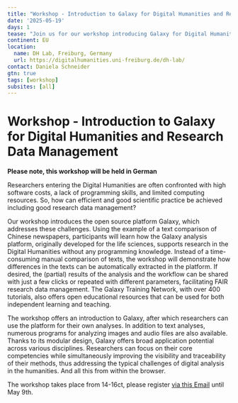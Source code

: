 ```yaml
---
title: "Workshop - Introduction to Galaxy for Digital Humanities and Research Data Management"
date: '2025-05-19'
days: 1
tease: "Join us for our workshop introducing Galaxy for Digital Humanities and Research Data Management in Freiburg"
continent: EU
location:
  name: DH Lab, Freiburg, Germany
  url: https://digitalhumanities.uni-freiburg.de/dh-lab/
contact: Daniela Schneider
gtn: true
tags: [workshop]
subsites: [all]
---
```


# Workshop - Introduction to Galaxy for Digital Humanities and Research Data Management

**Please note, this workshop will be held in German**

Researchers entering the Digital Humanities are often confronted with high software costs, a lack of programming skills, and limited computing resources. 
So, how can efficient and good scientific practice be achieved including good research data management?

Our workshop introduces the open source platform Galaxy, which addresses these challenges. 
Using the example of a text comparison of Chinese newspapers, participants will learn how the Galaxy analysis platform, originally developed for the life sciences, 
supports research in the Digital Humanities without any programming knowledge. Instead of a time-consuming manual comparison of texts, the workshop will demonstrate how 
differences in the texts can be automatically extracted in the platform. 
If desired, the (partial) results of the analysis and the workflow can be shared with just a few clicks or repeated with different parameters, facilitating FAIR research data management. 
The Galaxy Training Network, with over 400 tutorials, also offers open educational resources that can be used for both independent learning and teaching.

The workshop offers an introduction to Galaxy, after which researchers can use the platform for their own analyses. 
In addition to text analyses, numerous programs for analyzing images and audio files are also available. Thanks to its modular design, Galaxy offers broad application potential 
across various disciplines. Researchers can focus on their core competencies while simultaneously improving the visibility and traceability 
of their methods, thus addressing the typical challenges of digital analysis in the humanities. And all this from within the browser.

The workshop takes place from 14-16ct, please register [via this Email](mailto:digitalhumanities@mail.uni-freiburg.de) until May 9th. 
